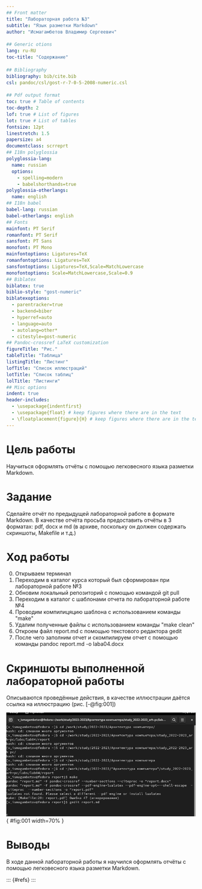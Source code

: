 ```yaml
---
## Front matter
title: "Лабораторная работа №3"
subtitle: "Язык разметки Markdown"
author: "Исмагамбетов Владимир Сергеевич"

## Generic otions
lang: ru-RU
toc-title: "Содержание"

## Bibliography
bibliography: bib/cite.bib
csl: pandoc/csl/gost-r-7-0-5-2008-numeric.csl

## Pdf output format
toc: true # Table of contents
toc-depth: 2
lof: true # List of figures
lot: true # List of tables
fontsize: 12pt
linestretch: 1.5
papersize: a4
documentclass: scrreprt
## I18n polyglossia
polyglossia-lang:
  name: russian
  options:
	- spelling=modern
	- babelshorthands=true
polyglossia-otherlangs:
  name: english
## I18n babel
babel-lang: russian
babel-otherlangs: english
## Fonts
mainfont: PT Serif
romanfont: PT Serif
sansfont: PT Sans
monofont: PT Mono
mainfontoptions: Ligatures=TeX
romanfontoptions: Ligatures=TeX
sansfontoptions: Ligatures=TeX,Scale=MatchLowercase
monofontoptions: Scale=MatchLowercase,Scale=0.9
## Biblatex
biblatex: true
biblio-style: "gost-numeric"
biblatexoptions:
  - parentracker=true
  - backend=biber
  - hyperref=auto
  - language=auto
  - autolang=other*
  - citestyle=gost-numeric
## Pandoc-crossref LaTeX customization
figureTitle: "Рис."
tableTitle: "Таблица"
listingTitle: "Листинг"
lofTitle: "Список иллюстраций"
lotTitle: "Список таблиц"
lolTitle: "Листинги"
## Misc options
indent: true
header-includes:
  - \usepackage{indentfirst}
  - \usepackage{float} # keep figures where there are in the text
  - \floatplacement{figure}{H} # keep figures where there are in the text
---
```


# Цель работы

Научиться оформлять отчёты с помощью легковесного языка разметки Markdown.

# Задание

Сделайте отчёт по предыдущей лабораторной работе в формате Markdown. В качестве отчёта просьба предоставить отчёты в 3 форматах: pdf, docx и md (в архиве, поскольку он должен содержать скриншоты, Makefile и т.д.)

# Ход работы

0. Открываем терминал 
0. Переходим в каталог курса который был сформирован при лабораторной работе №3
0. Обновим локальный репозиторий с помощью командой git pull 
0. Переходим  в каталог c шаблонами отчета по лабораторной работе №4
0. Проводим компилицяцию шаблона с использованием команды "make"
0. Удалим полученные файлы с использованием команды "make clean"
0. Откроем файл report.md с помощью текстового редактора  gedit 
0. После чего заполним отчет и скомпилируем отчет с помощью команды pandoc report.md -o laba04.docx
# Скриншоты выполненной лабораторной работы 

Описываются проведённые действия, в качестве иллюстрации даётся ссылка на иллюстрацию (рис. [-@fig:001])

![Выполненные все пункты](image/1.png){ #fig:001 width=70% }

# Выводы

В ходе данной лабораторной работы я научился оформлять отчёты с помощью легковесного языка разметки Markdown.		

::: {#refs}
:::
